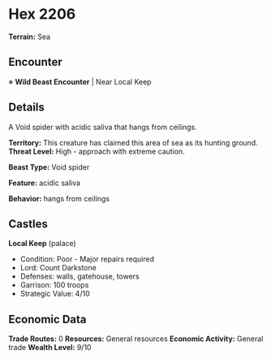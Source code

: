 # Hex 2206

**Terrain:** Sea

## Encounter
※ **Wild Beast Encounter** | Near Local Keep

## Details
A Void spider with acidic saliva that hangs from ceilings.

**Territory:** This creature has claimed this area of sea as its hunting ground.
**Threat Level:** High - approach with extreme caution.

**Beast Type:** Void spider

**Feature:** acidic saliva

**Behavior:** hangs from ceilings

## Castles
**Local Keep** (palace)
- Condition: Poor - Major repairs required
- Lord: Count Darkstone
- Defenses: walls, gatehouse, towers
- Garrison: 100 troops
- Strategic Value: 4/10

## Economic Data
**Trade Routes:** 0
**Resources:** General resources
**Economic Activity:** General trade
**Wealth Level:** 9/10
